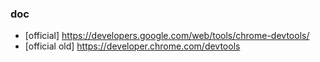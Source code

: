 ### doc
* [official] https://developers.google.com/web/tools/chrome-devtools/
* [official old] https://developer.chrome.com/devtools
